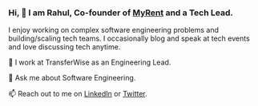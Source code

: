 ### Hi, 👋 I am Rahul, Co-founder of [MyRent](https://myrent.sg) and a Tech Lead.
I enjoy working on complex software engineering problems and building/scaling tech teams. I occasionally blog and speak at tech events and love discussing tech anytime.

🔭 I work at TransferWise as an Engineering Lead.

💬 Ask me about Software Engineering.

📫 Reach out to me on [LinkedIn](https://linkedin.com/in/rahulsharma7) or [Twitter](https://twitter.com/rd4704).

<!--
**rd4704/rd4704** is a ✨ _special_ ✨ repository because its `README.md` (this file) appears on your GitHub profile.

Here are some ideas to get you started:

- 🔭 I’m currently working on consumer tech with PropertyGuru & building MyRent
- 🌱 I’m currently learning ...
- 👯 I’m looking to collaborate on ...
- 🤔 I’m looking for help with ...
- 💬 Ask me about Software Engineering
- 📫 How to reach me: ...
- 😄 Pronouns: ...
- ⚡ Fun fact: ...
-->
